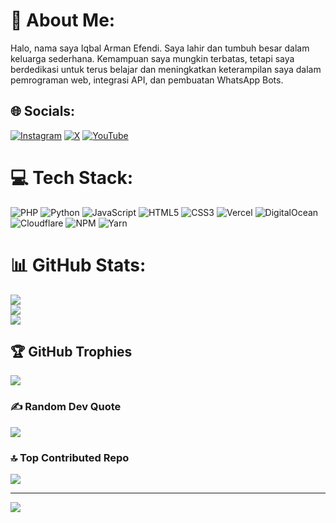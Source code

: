 # 💫 About Me:
Halo, nama saya Iqbal Arman Efendi. Saya lahir dan tumbuh besar dalam keluarga sederhana. Kemampuan saya mungkin terbatas, tetapi saya berdedikasi untuk terus belajar dan meningkatkan keterampilan saya dalam pemrograman web, integrasi API, dan pembuatan WhatsApp Bots.


## 🌐 Socials:
[![Instagram](https://img.shields.io/badge/Instagram-%23E4405F.svg?logo=Instagram&logoColor=white)](https://instagram.com/iqbalrmdiofficial) [![X](https://img.shields.io/badge/X-black.svg?logo=X&logoColor=white)](https://x.com/IQBALRMDI_OFC) [![YouTube](https://img.shields.io/badge/YouTube-%23FF0000.svg?logo=YouTube&logoColor=white)](https://youtube.com/@UCpkdvPDRB5Cg_4CSrKLAb6w) 

# 💻 Tech Stack:
![PHP](https://img.shields.io/badge/php-%23777BB4.svg?style=for-the-badge&logo=php&logoColor=white) ![Python](https://img.shields.io/badge/python-3670A0?style=for-the-badge&logo=python&logoColor=ffdd54) ![JavaScript](https://img.shields.io/badge/javascript-%23323330.svg?style=for-the-badge&logo=javascript&logoColor=%23F7DF1E) ![HTML5](https://img.shields.io/badge/html5-%23E34F26.svg?style=for-the-badge&logo=html5&logoColor=white) ![CSS3](https://img.shields.io/badge/css3-%231572B6.svg?style=for-the-badge&logo=css3&logoColor=white) ![Vercel](https://img.shields.io/badge/vercel-%23000000.svg?style=for-the-badge&logo=vercel&logoColor=white) ![DigitalOcean](https://img.shields.io/badge/DigitalOcean-%230167ff.svg?style=for-the-badge&logo=digitalOcean&logoColor=white) ![Cloudflare](https://img.shields.io/badge/Cloudflare-F38020?style=for-the-badge&logo=Cloudflare&logoColor=white) ![NPM](https://img.shields.io/badge/NPM-%23CB3837.svg?style=for-the-badge&logo=npm&logoColor=white) ![Yarn](https://img.shields.io/badge/yarn-%232C8EBB.svg?style=for-the-badge&logo=yarn&logoColor=white)
# 📊 GitHub Stats:
![](https://github-readme-stats.vercel.app/api?username=IQBALRMDIOFC&theme=dark&hide_border=false&include_all_commits=true&count_private=false)<br/>
![](https://nirzak-streak-stats.vercel.app/?user=IQBALRMDIOFC&theme=dark&hide_border=false)<br/>
![](https://github-readme-stats.vercel.app/api/top-langs/?username=IQBALRMDIOFC&theme=dark&hide_border=false&include_all_commits=true&count_private=false&layout=compact)

## 🏆 GitHub Trophies
![](https://github-profile-trophy.vercel.app/?username=IQBALRMDIOFC&theme=radical&no-frame=false&no-bg=true&margin-w=4)

### ✍️ Random Dev Quote
![](https://quotes-github-readme.vercel.app/api?type=horizontal&theme=radical)

### 🔝 Top Contributed Repo
![](https://github-contributor-stats.vercel.app/api?username=IQBALRMDIOFC&limit=5&theme=dark&combine_all_yearly_contributions=true)

---
[![](https://visitcount.itsvg.in/api?id=IQBALRMDIOFC&icon=10&color=0)](https://visitcount.itsvg.in)
